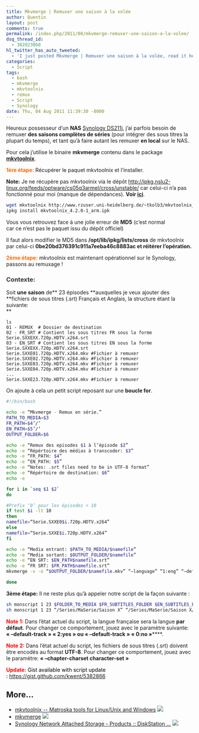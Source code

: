 ```yaml
---
title: Mkvmerge | Remuxer une saison à la volée
author: Quentin
layout: post
comments: true
permalink: /index.php/2011/08/mkvmerge-remuxer-une-saison-a-la-volee/
dsq_thread_id:
  - 382023060
hl_twitter_has_auto_tweeted:
  - 'I just posted Mkvmerge | Remuxer une saison à la volée, read it here: http://blog.quentinrousseau.fr/?p=73'
categories:
  - Script
tags:
  - bash
  - mkvmerge
  - mkvtoolnix
  - remux
  - Script
  - Synology
date: Thu, 04 Aug 2011 11:39:30 -8000
---
```

Heureux possesseur d&rsquo;un **NAS** <a href="http://www.synology.com/us/products/DS211j/index.php" target="_blank">Synology DS211j</a>, j&rsquo;ai parfois besoin de remuxer **des saisons complètes de séries** (pour intégrer des sous titres la plupart du temps), et tant qu&rsquo;à faire autant les remuxer **en local** sur le NAS.

Pour cela j&rsquo;utilise le binaire **mkvmerge** contenu dans le package <a href="http://www.bunkus.org/videotools/mkvtoolnix/" target="_blank"><strong>mkvtoolnix</strong></a>.

<span style="color: #ff6600;"><strong>1ère étape:</strong></span> Récupérer le paquet mkvtoolnix et l&rsquo;installer.

**Note:** Je ne récupère pas mkvtoolnix via le dépôt <a href="http://ipkg.nslu2-linux.org/feeds/optware/cs05q3armel/cross/unstable/" target="_blank">http://ipkg.nslu2-linux.org/feeds/optware/cs05q3armel/cross/unstable/</a> car celui-ci n&rsquo;a pas fonctionné pour moi (manque de dépendances). **Voir <a href="http://forum.synology.com/enu/viewtopic.php?f=40&t=36845" target="_blank">ici</a>**.

```bash
wget mkvtoolnix http://www.rzuser.uni-heidelberg.de/~tkolb3/mkvtoolnix_4.2.0-1_arm.ipk
ipkg install mkvtoolnix_4.2.0-1_arm.ipk
```

Vous vous retrouvez face à une jolie erreur de **MD5** (c&rsquo;est normal car ce n&rsquo;est pas le paquet issu du dépôt officiel)

Il faut alors modifier le MD5 dans **/opt/lib/ipkg/lists/cross** de mkvtoolnix par celui-ci **0be20bd376391c911a7eeba46c8883ac **et réitérer l&rsquo;opération.****

<span style="color: #ff6600;"><strong>2ème étape:</strong></span> mkvtoolnix est maintenant opérationnel sur le Synology, passons au remuxage !

### <span style="color: #333333;">Contexte:</span>

Soit **une saison** de** 23 épisodes **auxquelles je veux ajouter des **fichiers de sous titres (.srt) Français et Anglais, la structure étant la suivante:  
**

```plain
ls
01 - REMUX  # Dossier de destination
02 - FR_SRT # Contient les sous titres FR sous la forme Serie.SXXEXX.720p.HDTV.x264.srt
03 - EN_SRT # Contient les sous titres EN sous la forme Serie.SXXEXX.720p.HDTV.x264.srt
Serie.SXXE01.720p.HDTV.x264.mkv #Fichier à remuxer
Serie.SXXE02.720p.HDTV.x264.mkv #Fichier à remuxer
Serie.SXXE03.720p.HDTV.x264.mkv #Fichier à remuxer
Serie.SXXE04.720p.HDTV.x264.mkv #Fichier à remuxer
...
Serie.SXXE23.720p.HDTV.x264.mkv #Fichier à remuxer
```

On ajoute à cela un petit script reposant sur une **boucle for**.

```bash
#!/bin/bash

echo -e “Mkvmerge - Remux en série.”
PATH_TO_MEDIA=$3
FR_PATH=$4’/’
EN_PATH=$5’/’
OUTPUT_FOLDER=$6

echo -e “Remux des episodes $1 à l’épisode $2”
echo -e “Répértoire des médias à transcoder: $3”
echo -e “FR_PATH: $4”
echo -e “EN_PATH: $5”
echo -e “Notes: .srt files need to be in UTF-8 format”
echo -e “Répértoire de destination: $6”
echo -e

for i in `seq $1 $2`
do

#Prefix ‘0’ pour les épisodes < 10
if test $i -lt 10
then
namefile=“Serie.SXXE0$i.720p.HDTV.x264”
else
namefile=“Serie.SXXE$i.720p.HDTV.x264”
fi

echo -e “Media entrant: $PATH_TO_MEDIA/$namefile”
echo -e “Media sortant: $OUTPUT_FOLDER/$namefile”
echo -e “EN SRT: $EN_PATH$namefile.srt”
echo -e “FR SRT: $FR_PATH$namefile.srt”
mkvmerge -v -o “$OUTPUT_FOLDER/$namefile.mkv” “–language” “1:eng” “–default-track” “1:no” “–forced-track” “1:no” “–display-dimensions” “1:1280x720” “–default-track” “2:yes” “–forced-track” “2:no” “-a” “2” “-d” “1” “-S” “-T” “–no-global-tags” “–no-chapters” “$PATH_TO_MEDIA/$namefile.mkv” “–language” “0:eng” “–track-name” “0:English” “–default-track” “0:no” “–forced-track” “0:no” “-s” “0” “-D” “-A” “-T” “–no-global-tags” “–no-chapters” “$EN_PATH$namefile.srt” “–language” “0:fre” “–track-name” “0:French” “–forced-track” “0:no” “-s” “0” “-D” “-A” “-T” “–no-global-tags” “–no-chapters” “$FR_PATH$namefile.srt” “–track-order” “0:1,0:2,2:0,1:0”

done
```

**3ème étape:** Il ne reste plus qu&rsquo;à appeler notre script de la façon suivante :

```bash
sh monscript 1 23 $FOLDER_TO_MEDIA $FR_SUBTITLES_FOLDER $EN_SUBTITLES_FOLDER $DESTINATION_FOLDER
sh monscript 1 23 “/Series/MaSerie/Saison X” “/Series/MaSerie/Saison X/02 - FR_SRT” “/Series/MaSerie/Saison X/03 - EN_SRT” “/Series/MaSerie/Saison X/01 - REMUX”
```

<span style="color: #ff0000;"><strong>Note</strong></span><span style="color: #ff0000;"><strong> 1</strong></span><span style="color: #ff0000;"><strong>:</strong></span> Dans l&rsquo;état actuel du script, la langue française sera la langue **par défaut**. Pour changer ce comportement, jouez avec le paramètre suivante: **&laquo;&nbsp;&#8211;**default-track&nbsp;&raquo; &laquo;&nbsp;2:yes&nbsp;&raquo;** ou **&laquo;&nbsp;**&#8211;default-track&nbsp;&raquo; &laquo;&nbsp;0:no&nbsp;&raquo;******.

**<span style="color: #ff0000;">Note 2:</span>** Dans l&rsquo;état actuel du script, les fichiers de sous titres (.srt) doivent être encodés au format **UTF-8**. Pour changer ce comportement, jouez avec le paramètre: **&laquo;&nbsp;&#8211;chapter-charset character-set&nbsp;&raquo;**

<span style="color: #ff0000;"><strong>Update:</strong> <span style="color: #000000;">Gist available with script update : <a href="https://gist.github.com/kwent/5382866">https://gist.github.com/kwent/5382866</a></span></span>

## More...

*   <a href="http://www.bunkus.org/videotools/mkvtoolnix/" title="mkvtoolnix -- Matroska tools for Linux/Unix and Windows" rel="nofollow">mkvtoolnix -- Matroska tools for Linux/Unix and Windows</a> ![][1]
*   <a href="http://www.bunkus.org/videotools/mkvtoolnix/doc/mkvmerge.html" title="mkvmerge" rel="nofollow">mkvmerge</a> ![][1]
*   <a href="http://www.synology.com/us/products/DS211j/index.php" title="Synology Network Attached Storage - Products :: DiskStation ..." rel="nofollow">Synology Network Attached Storage - Products :: DiskStation ...</a> ![][1]

 [1]: http://blog.quentinrousseau.fr/wp-content/plugins/netblog/images/external-link-ltr-icon.png
